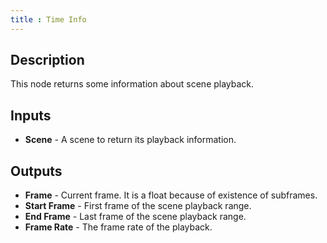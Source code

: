 ```yaml
---
title : Time Info
---
```


## Description

This node returns some information about scene playback.

## Inputs

- **Scene** - A scene to return its playback information.

## Outputs

- **Frame** - Current frame. It is a float because of existence of
    subframes.
- **Start Frame** - First frame of the scene playback range.
- **End Frame** - Last frame of the scene playback range.
- **Frame Rate** - The frame rate of the playback.
